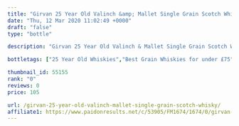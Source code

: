 ```yaml
---
title: "Girvan 25 Year Old Valinch &amp; Mallet Single Grain Scotch Whisky"
date: "Thu, 12 Mar 2020 11:02:49 +0000"
draft: "false"
type: "bottle"

description: "Girvan 25 Year Old Valinch & Mallet Single Grain Scotch Whisky is a 25 year old grain whisky from the Girvan whisky distillery. The best price currently available is from The Green Welly Spot for only £105.0 we don't have any review data for this grain whisky yet, let us know what you think in the comments below."

bottletags: ["25 Year Old Whiskies","Best Grain Whiskies for under £75","Grain Whiskies","Spirit Caramel (E150A)","Whiskies may contain Spirit Caramel (E150A)","Whiskies of Scotland"]

thumbnail_id: 55155
rank: "0"
reviews: 0
price: 105

url: /girvan-25-year-old-valinch-mallet-single-grain-scotch-whisky/
affiliate1: https://www.paidonresults.net/c/53905/FM1674/1674/0/girvan-25yo.html
---
```



